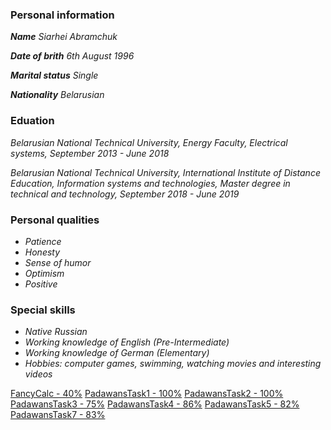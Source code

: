 ### Personal information

***Name*** *Siarhei Abramchuk*

***Date of brith*** *6th August 1996*

***Marital status*** *Single*

***Nationality***	*Belarusian*

### Eduation

*Belarusian National Technical University,  Energy Faculty, Electrical systems, September 2013 - June 2018*

*Belarusian National Technical University,  International Institute of Distance Education, Information systems and technologies, Master degree in technical and technology, September 2018 - June 2019*

### Personal qualities

- *Patience*
- *Honesty*
- *Sense of humor*
- *Optimism*
- *Positive*

### Special skills

- *Native Russian*
- *Working knowledge of English (Pre-Intermediate)*
- *Working knowledge of German (Elementary)*
- *Hobbies: computer games, swimming, watching movies and interesting videos*

[FancyCalc - 40%](https://github.com/n3rmax/FancyCalc)
[PadawansTask1 - 100%](https://github.com/n3rmax/PadawansTask1)
[PadawansTask2 - 100%](https://github.com/n3rmax/PadawansTask2)
[PadawansTask3 - 75%](https://github.com/n3rmax/PadawansTask3)
[PadawansTask4 - 86%](https://github.com/n3rmax/PadawansTask4)
[PadawansTask5 - 82%](https://github.com/n3rmax/PadawansTask5)
[PadawansTask7 - 83%](https://github.com/n3rmax/PadawansTask7)
